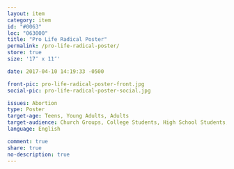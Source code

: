```yaml
---
layout: item
category: item
id: "#0063"
loc: "063000"
title: "Pro Life Radical Poster"
permalink: /pro-life-radical-poster/
store: true
size: '17″ x 11″'

date: 2017-04-10 14:19:33 -0500

front-pic: pro-life-radical-poster-front.jpg
social-pic: pro-life-radical-poster-social.jpg

issues: Abortion
type: Poster
target-age: Teens, Young Adults, Adults
target-audience: Church Groups, College Students, High School Students, Pro-life Organizations, Sidewalk Counselors, Youth Group
language: English

comment: true
share: true
no-description: true
---
```

